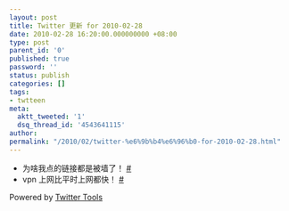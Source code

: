 ```yaml
---
layout: post
title: Twitter 更新 for 2010-02-28
date: 2010-02-28 16:20:00.000000000 +08:00
type: post
parent_id: '0'
published: true
password: ''
status: publish
categories: []
tags:
- twtteen
meta:
  aktt_tweeted: '1'
  dsq_thread_id: '4543641115'
author: 
permalink: "/2010/02/twitter-%e6%9b%b4%e6%96%b0-for-2010-02-28.html"
---
```

- 为啥我点的链接都是被墙了！ [#](http://twitter.com/zhangjiayin/statuses/9531452495)
- vpn 上网比平时上网都快！ [#](http://twitter.com/zhangjiayin/statuses/9671738759)

Powered by [Twitter Tools](http://alexking.org/projects/wordpress)

